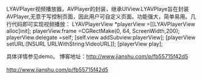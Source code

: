 LYAVPlayer视频播放器，AVPlayer的封装，继承UIView.LYAVPlaye旨在封装AVPlayer,无意于写控制页面，因此用户可自定义页面。功能强大，简单易用。几行代码即可实现视频播放：
                 LYAVPlayerView *playerView =[[LYAVPlayerView alloc]init];
                 playerView.frame =CGRectMake(0, 64, ScreenWidth,200);
                 playerView.delegate =self;
                 [self.view addSubview:playerView];
                 [playerView setURL:[NSURL URLWithString:VideoURL]];
                 [playerView play];
              
 具体详情参见demo。
 博客地址：http://www.jianshu.com/p/fb55715f42d5</br></br>
             http://www.jianshu.com/p/fb55715f42d5
              
              
